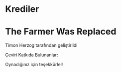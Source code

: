 # Krediler

# The Farmer Was Replaced

Timon Herzog tarafından geliştirildi


Çeviri Katkıda Bulunanlar:


Oynadığınız için teşekkürler!